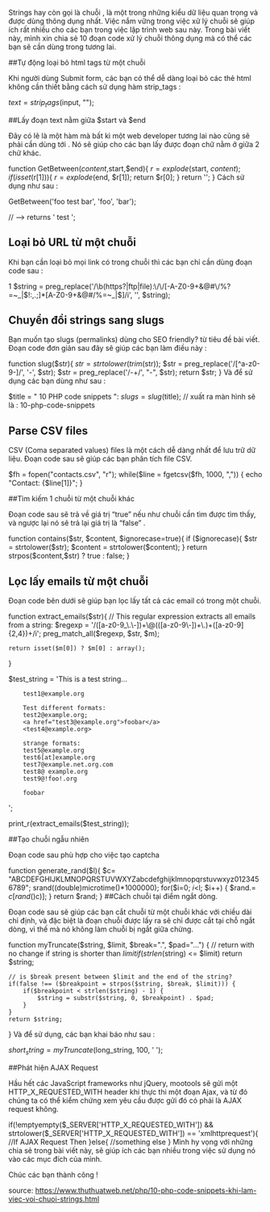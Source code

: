 Strings hay còn gọi là chuỗi , là một trong những kiểu dữ liệu quan trọng và được dùng thông dụng nhất. Việc nắm vững trong việc xử lý chuỗi sẽ giúp ích rất nhiều cho các bạn trong việc lập trình web sau này. Trong bài viết này, mình xin chia sẻ 10 đoạn code xử lý chuỗi thông dụng mà có thể các bạn sẽ cần dùng trong tương lai.


##Tự động loại bỏ html tags từ một chuỗi

Khi người dùng Submit form, các bạn có thể dễ dàng loại bỏ các thẻ html không cần thiết bằng cách sử dụng hàm strip_tags :


$text = strip_tags($input, "");

##Lấy đoạn text nằm giữa $start và $end

Đây có lẽ là một hàm mà bất kì một web developer tương lai nào cũng sẽ phải cần dùng tới . Nó sẽ giúp cho các bạn lấy được đoạn chữ nằm ở giữa 2 chữ khác.


function GetBetween($content,$start,$end){
    $r = explode($start, $content);
    if (isset($r[1])){
        $r = explode($end, $r[1]);
        return $r[0];
    }
    return '';
}
Cách sử dụng như sau :


GetBetween('foo test bar', 'foo', 'bar');
 
// --> returns ' test ';
## Loại bỏ URL từ một chuỗi

Khi bạn cần loại bỏ mọi link có trong chuỗi thì các bạn chỉ cần dùng đoạn code sau :

1
$string = preg_replace('/\b(https?|ftp|file):\/\/[-A-Z0-9+&@#\/%?=~_|$!:,.;]*[A-Z0-9+&@#\/%=~_|$]/i', '', $string);

## Chuyển đổi strings sang slugs

Bạn muốn tạo slugs (permalinks) dùng cho SEO friendly? từ tiêu đề bài viết. Đoạn code đơn giản sau đây sẽ giúp các bạn làm điều này :


function slug($str){
    $str = strtolower(trim($str));
    $str = preg_replace('/[^a-z0-9-]/', '-', $str);
    $str = preg_replace('/-+/', "-", $str);
    return $str;
}
Và để sử dụng các bạn dùng như sau :


$title = " 10 PHP code snippets ":
$slugs = slug($title);
// xuất ra màn hình sẽ là :  10-php-code-snippets

## Parse CSV files

CSV (Coma separated values) files là một cách dễ dàng nhất để lưu trữ dữ liệu. Đoạn code sau sẽ giúp các bạn phân tích file CSV.


$fh = fopen("contacts.csv", "r");
while($line = fgetcsv($fh, 1000, ",")) {
    echo "Contact: {$line[1]}";
}

##Tìm kiếm 1 chuỗi từ một chuỗi khác

Đoạn code sau sẽ trả về giá trị “true” nếu như chuỗi cần tìm được tìm thấy, và ngược lại nó sẽ trả lại giá trị là “false” .


function contains($str, $content, $ignorecase=true){
    if ($ignorecase){
        $str = strtolower($str);
        $content = strtolower($content);
    }
    return strpos($content,$str) ? true : false;
}

## Lọc lấy emails từ một chuỗi

Đoạn code bên dưới sẽ giúp bạn lọc lấy tất cả các email có trong một chuỗi.


function extract_emails($str){
    // This regular expression extracts all emails from a string:
    $regexp = '/([a-z0-9_\.\-])+\@(([a-z0-9\-])+\.)+([a-z0-9]{2,4})+/i';
    preg_match_all($regexp, $str, $m);
 
    return isset($m[0]) ? $m[0] : array();
}
 
$test_string = 'This is a test string...
 
        test1@example.org
 
        Test different formats:
        test2@example.org;
        <a href="test3@example.org">foobar</a>
        <test4@example.org>
 
        strange formats:
        test5@example.org
        test6[at]example.org
        test7@example.net.org.com
        test8@ example.org
        test9@!foo!.org
 
        foobar
';
 
print_r(extract_emails($test_string));

##Tạo chuỗi ngẫu nhiên

Đoạn code sau phù hợp cho việc tạo captcha

function generate_rand($l){
  $c= "ABCDEFGHIJKLMNOPQRSTUVWXYZabcdefghijklmnopqrstuvwxyz0123456789";
  srand((double)microtime()*1000000);
  for($i=0; $i<$l; $i++) {
      $rand.= $c[rand()%strlen($c)];
  }
  return $rand;
 }
##Cách chuỗi tại điểm ngắt dòng.

Đoạn code sau sẽ giúp các bạn cắt chuỗi từ một chuỗi khác với chiều dài chỉ định, và đặc biệt là đoạn chuỗi được lấy ra sẽ chỉ được cắt tại chỗ ngắt dòng, vì thế mà nó không làm chuỗi bị ngắt giữa chừng.


function myTruncate($string, $limit, $break=".", $pad="...") {
    // return with no change if string is shorter than $limit
    if(strlen($string) <= $limit)
        return $string;
 
    // is $break present between $limit and the end of the string?
    if(false !== ($breakpoint = strpos($string, $break, $limit))) {
        if($breakpoint < strlen($string) - 1) {
            $string = substr($string, 0, $breakpoint) . $pad;
        }
    }
    return $string;
}
Và để sử dụng, các bạn khai báo như sau :


$short_string=myTruncate($long_string, 100, ' ');

##Phát hiện  AJAX Request

Hầu hết các JavaScript frameworks như jQuery, mootools sẽ gửi một HTTP_X_REQUESTED_WITH header khi thực thi một đoạn Ajax, và từ đó chúng ta có thể kiểm chứng xem yêu cầu được gửi đó có phải là AJAX request không.


if(!emptyempty($_SERVER['HTTP_X_REQUESTED_WITH']) && strtolower($_SERVER['HTTP_X_REQUESTED_WITH']) == 'xmlhttprequest'){
    //If AJAX Request Then
}else{
//something else
}
Mình hy vọng với những chia sẻ trong bài viết này, sẽ giúp ích các bạn nhiều trong việc sử dụng nó vào các mục đích của mình.

Chúc các bạn thành công !

source: https://www.thuthuatweb.net/php/10-php-code-snippets-khi-lam-viec-voi-chuoi-strings.html

